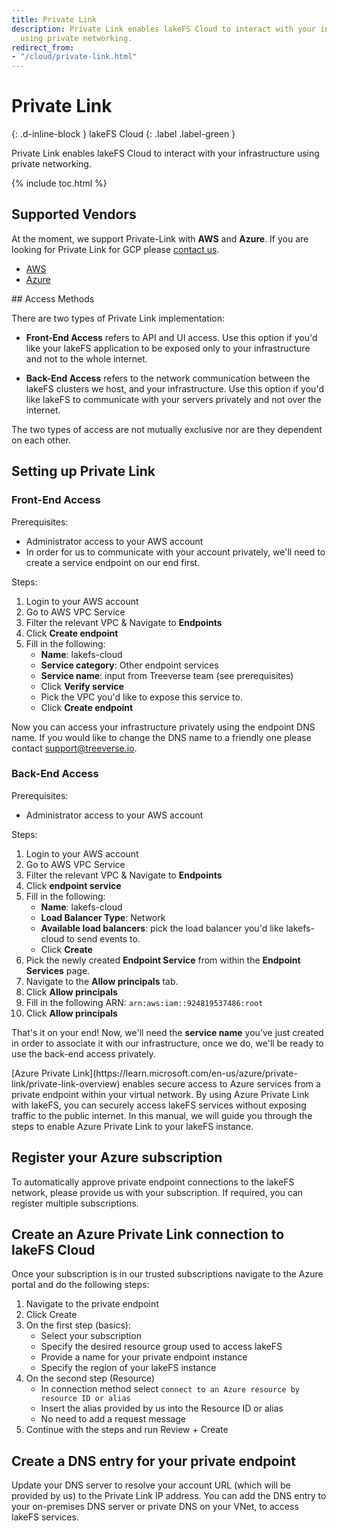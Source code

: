 ```yaml
---
title: Private Link
description: Private Link enables lakeFS Cloud to interact with your infrastructure
  using private networking.
redirect_from:
- "/cloud/private-link.html"
---
```


# Private Link
{: .d-inline-block }
lakeFS Cloud
{: .label .label-green }

Private Link enables lakeFS Cloud to interact with your infrastructure using private networking.

{% include toc.html %}

## Supported Vendors

At the moment, we support Private-Link with **AWS** and **Azure**. If you are looking for Private Link for GCP please [contact us](mailto:support@treeverse.io).

<div class="tabs">
  <ul>
    <li><a href="#aws">AWS</a></li>
    <li><a href="#azure">Azure</a></li>
  </ul> 
  <div markdown="1" id="aws">
## Access Methods

There are two types of Private Link implementation:

* **Front-End Access** refers to API and UI access. Use this option if you'd like your lakeFS application to be exposed only to your infrastructure and not to the whole internet.

* **Back-End Access** refers to the network communication between the lakeFS clusters we host, and your infrastructure. Use this option if you'd like lakeFS to communicate with your servers privately and not over the internet.

The two types of access are not mutually exclusive nor are they dependent on each other.

## Setting up Private Link

### Front-End Access

Prerequisites:
* Administrator access to your AWS account
* In order for us to communicate with your account privately, we'll need to create a service endpoint on our end first.

Steps:
1. Login to your AWS account
2. Go to AWS VPC Service
3. Filter the relevant VPC & Navigate to **Endpoints**
4. Click **Create endpoint**
5. Fill in the following:
    * **Name**: lakefs-cloud
    * **Service category**: Other endpoint services
    * **Service name**: input from Treeverse team (see prerequisites)
    * Click **Verify service**
    * Pick the VPC you'd like to expose this service to.
    * Click **Create endpoint**

Now you can access your infrastructure privately using the endpoint DNS name. If you would like to change the DNS name to a friendly one please contact [support@treeverse.io](mailto:support@treeverse.io).

### Back-End Access

Prerequisites:
* Administrator access to your AWS account

Steps:
1. Login to your AWS account
2. Go to AWS VPC Service
3. Filter the relevant VPC & Navigate to **Endpoints**
4. Click **endpoint service**
5. Fill in the following:
    * **Name**: lakefs-cloud
    * **Load Balancer Type**: Network
    * **Available load balancers**: pick the load balancer you'd like lakefs-cloud to send events to.
    * Click **Create**
6. Pick the newly created **Endpoint Service** from within the **Endpoint Services** page.
7. Navigate to the **Allow principals** tab.
8. Click **Allow principals**
9. Fill in the following ARN: `arn:aws:iam::924819537486:root`
10. Click **Allow principals**

That's it on your end! Now, we'll need the **service name** you've just created in order to associate it with our infrastructure, once we do, we'll be ready to use the back-end access privately.
 </div>

<div markdown="1" id="azure">
[Azure Private Link](https://learn.microsoft.com/en-us/azure/private-link/private-link-overview) enables secure access to Azure services from a private endpoint within your virtual network.
By using Azure Private Link with lakeFS, you can securely access lakeFS services without exposing traffic to the public internet.
In this manual, we will guide you through the steps to enable Azure Private Link to your lakeFS instance.

## Register your Azure subscription

To automatically approve private endpoint connections to the lakeFS network, please provide us with your subscription. If required, you can register multiple subscriptions.

## Create an Azure Private Link connection to lakeFS Cloud

Once your subscription is in our trusted subscriptions navigate to the Azure portal and do the following steps:
1. Navigate to the private endpoint
2. Click Create
3. On the first step (basics):
   - Select your subscription
   - Specify the desired resource group used to access lakeFS
   - Provide a name for your private endpoint instance
   - Specify the region of your lakeFS instance
4. On the second step (Resource)
   - In connection method select `connect to an Azure resource by resource ID or alias`
   - Insert the alias provided by us into the Resource ID or alias
   - No need to add a request message
5. Continue with the steps and run Review + Create

## Create a DNS entry for your private endpoint

Update your DNS server to resolve your account URL (which will be provided by us) to the Private Link IP address.
You can add the DNS entry to your on-premises DNS server or private DNS on your VNet, to access lakeFS services.
 </div>
 </div>